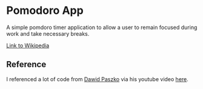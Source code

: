 # Pomodoro App
A simple pomdoro timer application to allow a user to remain focused during work and take necessary breaks.

[Link to Wikipedia](https://en.wikipedia.org/wiki/Pomodoro_Technique)

## Reference
I referenced a lot of code from [Dawid Paszko](https://github.com/dejwid) via his youtube video [here](https://www.youtube.com/watch?v=B1tjrnX160k).